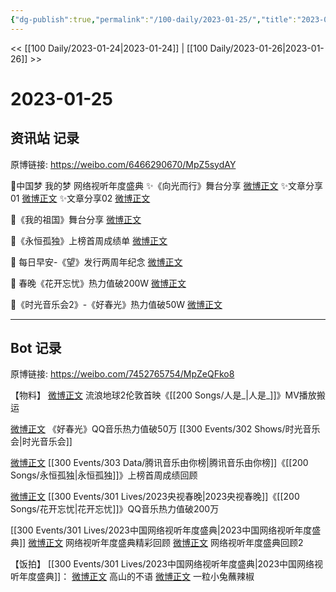 ```yaml
---
{"dg-publish":true,"permalink":"/100-daily/2023-01-25/","title":"2023-01-25"}
---
```



<< [[100 Daily/2023-01-24\|2023-01-24]] | [[100 Daily/2023-01-26\|2023-01-26]] >>

# 2023-01-25

## 资讯站 记录

原博链接: https://weibo.com/6466290670/MpZ5sydAY

🌟中国梦 我的梦 网络视听年度盛典
✨《向光而行》舞台分享 [微博正文](https://m.weibo.cn/6466290670/4861774313033142)
✨文章分享01 [微博正文](https://m.weibo.cn/6466290670/4861887659380968)
✨文章分享02 [微博正文](https://m.weibo.cn/6466290670/4861927492425849)

🌟《我的祖国》舞台分享 [微博正文](https://m.weibo.cn/6466290670/4861916625765892)

🌟《永恒孤独》上榜首周成绩单 [微博正文](https://m.weibo.cn/6466290670/4861822748333520)

🌟 每日早安-《望》发行两周年纪念 [微博正文](https://m.weibo.cn/6466290670/4861710483850052)

🌟 春晚《花开忘忧》热力值破200W [微博正文](https://m.weibo.cn/6466290670/4861882130761390)

🌟《时光音乐会2》-《好春光》热力值破50W
[微博正文](https://m.weibo.cn/6466290670/4861821209804992)

---
## Bot 记录

原博链接: https://weibo.com/7452765754/MpZeQFko8

【物料】
[微博正文](https://m.weibo.cn/7742122855/4861818776063400) 流浪地球2伦敦首映《[[200 Songs/人是_\|人是_]]》MV播放搬运

[微博正文](https://m.weibo.cn/2169129705/4861806390547172) 《好春光》QQ音乐热力值破50万 [[300 Events/302 Shows/时光音乐会\|时光音乐会]]

[微博正文](https://m.weibo.cn/6733257358/4861742590725656) [[300 Events/303 Data/腾讯音乐由你榜\|腾讯音乐由你榜]]《[[200 Songs/永恒孤独\|永恒孤独]]》上榜首周成绩回顾

[微博正文](https://m.weibo.cn/2169129705/4861870698398985) [[300 Events/301 Lives/2023央视春晚\|2023央视春晚]]《[[200 Songs/花开忘忧\|花开忘忧]]》QQ音乐热力值破200万

[[300 Events/301 Lives/2023中国网络视听年度盛典\|2023中国网络视听年度盛典]]
[微博正文](https://m.weibo.cn/7408066931/4861836451647509) 网络视听年度盛典精彩回顾
[微博正文](https://m.weibo.cn/7408066931/4861912409712540) 网络视听年度盛典回顾2

【饭拍】
[[300 Events/301 Lives/2023中国网络视听年度盛典\|2023中国网络视听年度盛典]]：
[微博正文](https://m.weibo.cn/7433526227/4861673489563821) 高山的不语
[微博正文](https://m.weibo.cn/1824010843/4861794138984220) 一粒小兔蘸辣椒
